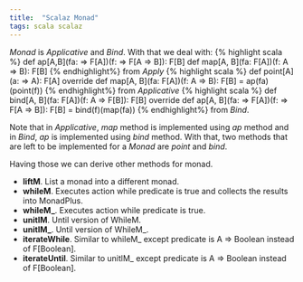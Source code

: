 ```yaml
---
title:  "Scalaz Monad"
tags: scala scalaz
---
```


*Monad* is *Applicative* and *Bind*. With that we deal with:
{% highlight scala %}
def ap[A,B](fa: ⇒ F[A])(f: ⇒ F[A ⇒ B]): F[B]
def map[A, B](fa: F[A])(f: A ⇒ B): F[B]
{% endhighlight%}
from *Apply*
{% highlight scala %}
def point[A](a: => A): F[A]
override def map[A, B](fa: F[A])(f: A => B): F[B] = ap(fa)(point(f))
{% endhighlight%}
from *Applicative*
{% highlight scala %}
def bind[A, B](fa: F[A])(f: A => F[B]): F[B]
override def ap[A, B](fa: => F[A])(f: => F[A => B]): F[B] = bind(f)(map(fa))
{% endhighlight%}
from *Bind*.

Note that in *Applicative*, *map* method is implemented using
*ap* method and in *Bind*, *ap* is implemented using *bind* method. With that,
two methods that are left to be implemented for a *Monad* are
*point* and *bind*.

<!--more-->

Having those we can derive other methods for monad.

* **liftM**. List a monad into a different monad.
* **whileM**. Executes action while predicate is true and collects the results into MonadPlus.
* **whileM\_**. Executes action while predicate is true.
* **unitlM**. Until version of WhileM.
* **unitlM\_**. Until version of WhileM\_.
* **iterateWhile**. Similar to whileM\_ except predicate is A => Boolean instead of F[Boolean].
* **iterateUntil**. Similar to unitlM\_ except predicate is A => Boolean instead of F[Boolean].
